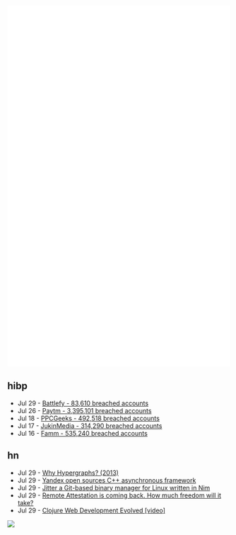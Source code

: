![Metrics](https://raw.githubusercontent.com/phixion/phixion/master/metrics.svg)

## hibp

<!--
for https://github.com/phixion/phixion/blob/main/.github/workflows/feeds.yml
-->
<!--START_SECTION:haveibeenpwnd-->
- Jul 29 - [Battlefy - 83,610 breached accounts](https://haveibeenpwned.com/PwnedWebsites#Battlefy)
- Jul 26 - [Paytm - 3,395,101 breached accounts](https://haveibeenpwned.com/PwnedWebsites#Paytm)
- Jul 18 - [PPCGeeks - 492,518 breached accounts](https://haveibeenpwned.com/PwnedWebsites#PPCGeeks)
- Jul 17 - [JukinMedia - 314,290 breached accounts](https://haveibeenpwned.com/PwnedWebsites#JukinMedia)
- Jul 16 - [Famm - 535,240 breached accounts](https://haveibeenpwned.com/PwnedWebsites#Famm)
<!--END_SECTION:haveibeenpwnd-->

## hn

<!--
for https://github.com/phixion/phixion/blob/main/.github/workflows/feeds.yml
-->
<!--START_SECTION:hn-->
- Jul 29 - [Why Hypergraphs? (2013)](https://blog.opencog.org/2013/03/24/why-hypergraphs/)
- Jul 29 - [Yandex open sources C++ asynchronous framework](https://userver.tech/)
- Jul 29 - [Jitter a Git-based binary manager for Linux written in Nim](https://github.com/sharpcdf/jitter)
- Jul 29 - [Remote Attestation is coming back. How much freedom will it take?](https://gabrielsieben.tech/2022/07/29/remote-assertion-is-coming-back-how-much-freedom-will-it-take/)
- Jul 29 - [Clojure Web Development Evolved [video]](https://www.youtube.com/watch?v=DFzukK5-rpU)
<!--END_SECTION:hn-->

<!--
for https://yhype.me
-->
![](https://hit.yhype.me/github/profile?user_id=13013670)

